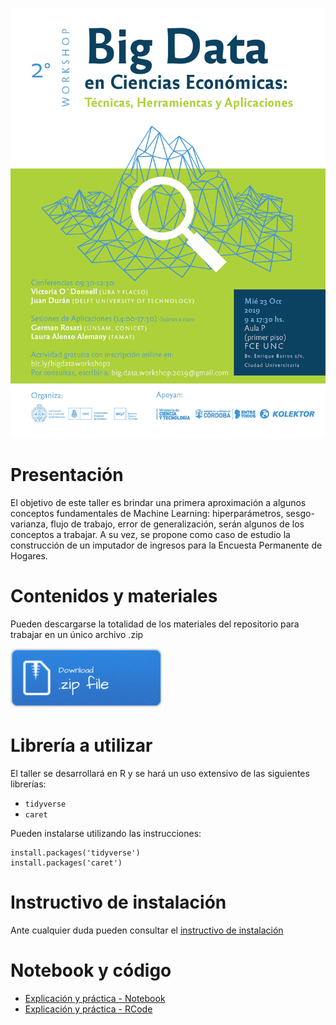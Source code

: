 [![](img/big-data-3.jpg)](http://www.eco.unc.edu.ar/noticia-principal/2-workshop-sobre-big-data-en-ciencias-economicas)

# Presentación
El objetivo de este taller es brindar una primera aproximación a algunos conceptos fundamentales de Machine Learning: hiperparámetros, sesgo-varianza, flujo de trabajo, error de generalización, serán algunos de los conceptos a trabajar.
A su vez, se propone como caso de estudio la construcción de un imputador de ingresos para la Encuesta Permanente de Hogares.


# Contenidos y materiales
Pueden descargarse la totalidad de los materiales del repositorio para trabajar en un único archivo .zip

[![](img/Download.png)](REPO_ML_workshop.zip)

# Librería a utilizar
El taller se desarrollará en R y se hará un uso extensivo de las siguientes librerías:

- `tidyverse`
- `caret`

Pueden instalarse utilizando las instrucciones:

```{r}
install.packages('tidyverse')  
install.packages('caret') 
```

# Instructivo de instalación
Ante cualquier duda pueden consultar el [instructivo de instalación](https://docs.google.com/document/d/1QOo8NsT1cZDJCID3qPvryc6Wl_9oMHxsY5B_CbWBEdg/edit)

# Notebook y código
- [Explicación y práctica - Notebook](notebook/ml_imputation_notebook.nb.html)
- [Explicación y práctica - RCode](scripts/ml_imputation_script.R)

